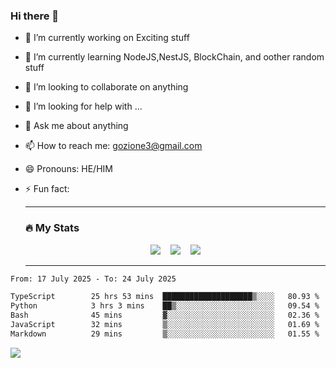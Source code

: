 ### Hi there 👋

<!--
**charlieScript/charlieScript** is a ✨ _special_ ✨ repository because its `README.md` (this file) appears on your GitHub profile.

Here are some ideas to get you started: -->

- 🔭 I’m currently working on Exciting stuff
- 🌱 I’m currently learning NodeJS,NestJS, BlockChain, and oother random stuff
- 👯 I’m looking to collaborate on anything
- 🤔 I’m looking for help with ...
- 💬 Ask me about anything
- 📫 How to reach me: gozione3@gmail.com
- 😄 Pronouns: HE/HIM
- ⚡ Fun fact:


  ---

  ### :fire: My Stats

  <div id="stats" align="center">
  <img src="http://github-readme-streak-stats.herokuapp.com?user=charlieScript&theme=dark&date_format=M%20j%5B%2C%20Y%5D" />&nbsp;&nbsp;&nbsp;
  <img src="https://github-readme-stats.vercel.app/api/top-langs/?username=charlieScript&layout=compact&theme=vision-friendly-dark"/>&nbsp;&nbsp;&nbsp;
  <img src="https://github-readme-stats.vercel.app/api?username=charlieScript&show_icons=true&theme=radical"/>
  </div>

  ---



<!--START_SECTION:waka-->

```txt
From: 17 July 2025 - To: 24 July 2025

TypeScript        25 hrs 53 mins  ████████████████████▒░░░░   80.93 %
Python            3 hrs 3 mins    ██▒░░░░░░░░░░░░░░░░░░░░░░   09.54 %
Bash              45 mins         ▓░░░░░░░░░░░░░░░░░░░░░░░░   02.36 %
JavaScript        32 mins         ▒░░░░░░░░░░░░░░░░░░░░░░░░   01.69 %
Markdown          29 mins         ▒░░░░░░░░░░░░░░░░░░░░░░░░   01.55 %
```

<!--END_SECTION:waka-->
![](https://komarev.com/ghpvc/?username=charlieScript)
